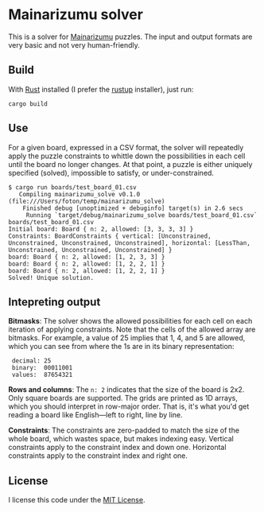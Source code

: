 Mainarizumu solver
==================

This is a solver for [Mainarizumu](en.wikipedia.org/wiki/Mainarizumu) puzzles. The input and output formats are very basic and not very human-friendly.

Build
-----

With [Rust](www.rust-lang.org/en-US/) installed (I prefer the [rustup](www.rustup.rs) installer), just run:

    cargo build

Use
---

For a given board, expressed in a CSV format, the solver will repeatedly apply the puzzle constraints to whittle down the possibilities in each cell until the board no longer changes. At that point, a puzzle is either uniquely specified (solved), impossible to satisfy, or under-constrained.

    $ cargo run boards/test_board_01.csv
       Compiling mainarizumu_solve v0.1.0 (file:///Users/foton/temp/mainarizumu_solve)
        Finished debug [unoptimized + debuginfo] target(s) in 2.6 secs
         Running `target/debug/mainarizumu_solve boards/test_board_01.csv`
    boards/test_board_01.csv
    Initial board: Board { n: 2, allowed: [3, 3, 3, 3] }
    Constraints: BoardConstraints { vertical: [Unconstrained, Unconstrained, Unconstrained, Unconstrained], horizontal: [LessThan, Unconstrained, Unconstrained, Unconstrained] }
    board: Board { n: 2, allowed: [1, 2, 3, 3] }
    board: Board { n: 2, allowed: [1, 2, 2, 1] }
    board: Board { n: 2, allowed: [1, 2, 2, 1] }
    Solved! Unique solution.

Intepreting output
------------------

**Bitmasks**: The solver shows the allowed possibilities for each cell on each iteration of applying constraints. Note that the cells of the allowed array are bitmasks. For example, a value of 25 implies that 1, 4, and 5 are allowed, which you can see from where the 1s are in its binary representation:

     decimal: 25
     binary:  00011001
     values:  87654321

**Rows and columns**: The `n: 2` indicates that the size of the board is 2x2. Only square boards are supported. The grids are printed as 1D arrays, which you should interpret in row-major order. That is, it's what you'd get reading a board like English—left to right, line by line.

**Constraints**: The constraints are zero-padded to match the size of the whole board, which wastes space, but makes indexing easy. Vertical constraints apply to the constraint index and down one. Horizontal constraints apply to the constraint index and right one.

License
-------

I license this code under the [MIT License](https://en.wikipedia.org/wiki/MIT_License).
